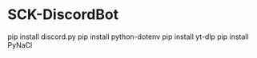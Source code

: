 # SCK-DiscordBot

pip install discord.py 
pip install python-dotenv 
pip install yt-dlp 
pip install PyNaCl
